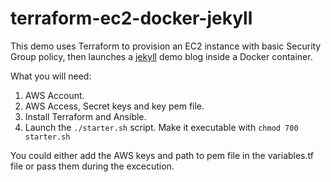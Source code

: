 # terraform-ec2-docker-jekyll

This demo uses Terraform to provision an EC2 instance with basic Security Group policy, then launches a [jekyll](https://jekyllrb.com/) demo blog inside a Docker container.

What you will need:

1. AWS Account.
2. AWS Access, Secret keys and key pem file.
3. Install Terraform and Ansible.
4. Launch the `./starter.sh` script. Make it executable with `chmod 700 starter.sh`

You could either add the AWS keys and path to pem file in the variables.tf file or pass them during the excecution.
